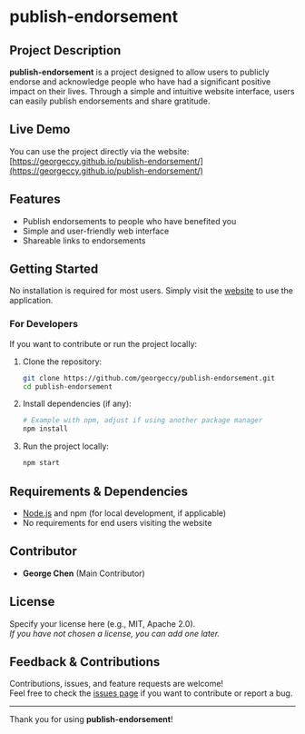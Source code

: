 # publish-endorsement

## Project Description

**publish-endorsement** is a project designed to allow users to publicly endorse and acknowledge people who have had a significant positive impact on their lives. Through a simple and intuitive website interface, users can easily publish endorsements and share gratitude.

## Live Demo

You can use the project directly via the website:  
[https://georgeccy.github.io/publish-endorsement/](https://georgeccy.github.io/publish-endorsement/)

## Features

- Publish endorsements to people who have benefited you
- Simple and user-friendly web interface
- Shareable links to endorsements

## Getting Started

No installation is required for most users. Simply visit the [website](https://georgeccy.github.io/publish-endorsement/) to use the application.

### For Developers

If you want to contribute or run the project locally:

1. Clone the repository:
   ```bash
   git clone https://github.com/georgeccy/publish-endorsement.git
   cd publish-endorsement
   ```
2. Install dependencies (if any):
   ```bash
   # Example with npm, adjust if using another package manager
   npm install
   ```
3. Run the project locally:
   ```bash
   npm start
   ```

## Requirements & Dependencies

- [Node.js](https://nodejs.org/) and npm (for local development, if applicable)
- No requirements for end users visiting the website

## Contributor

- **George Chen** (Main Contributor)

## License

Specify your license here (e.g., MIT, Apache 2.0).  
_If you have not chosen a license, you can add one later._

## Feedback & Contributions

Contributions, issues, and feature requests are welcome!  
Feel free to check the [issues page](https://github.com/georgeccy/publish-endorsement/issues) if you want to contribute or report a bug.

---

Thank you for using **publish-endorsement**!

